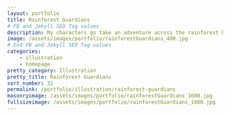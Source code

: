 ```yaml
---
layout: portfolio
title: Rainforest Guardians
# FB and Jekyll SEO Tag values
description: My characters go take an adventure across the rainforest hoping they don't get lost.
image: /assets/images/portfolio/rainforestGuardians_400.jpg
# End FB and Jekyll SEO Tag values
categories: 
    - illustration
    - homepage
pretty_category: Illustration
pretty_title: Rainforest Guardians
sort_number: 32
permalink: /portfolio/illustration/rainforest-guardians
masonryimage: /assets/images/portfolio/rainforestGuardians_1600.jpg
fullsizeimage: /assets/images/portfolio/rainforestGuardians_1600.jpg
---
```


